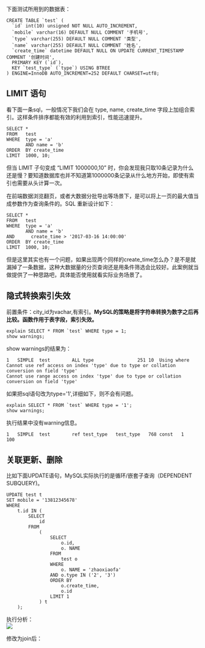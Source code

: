 下面测试所用到的数据表：

    CREATE TABLE `test` (
	  `id` int(10) unsigned NOT NULL AUTO_INCREMENT,
	  `mobile` varchar(16) DEFAULT NULL COMMENT '手机号',
	  `type` varchar(255) DEFAULT NULL COMMENT '类型',
	  `name` varchar(255) DEFAULT NULL COMMENT '姓名',
	  `create_time` datetime DEFAULT NULL ON UPDATE CURRENT_TIMESTAMP COMMENT '创建时间',
	  PRIMARY KEY (`id`),
	  KEY `test_type` (`type`) USING BTREE
	) ENGINE=InnoDB AUTO_INCREMENT=252 DEFAULT CHARSET=utf8;



## LIMIT 语句 ##
看下面一条sql，一般情况下我们会在 type, name, create_time 字段上加组合索引。这样条件排序都能有效的利用到索引，性能迅速提升。
    
	SELECT * 
	FROM   test 
	WHERE  type = 'a' 
	       AND name = 'b' 
	ORDER  BY create_time 
	LIMIT  1000, 10;

但当 LIMIT 子句变成 “LIMIT 1000000,10” 时，你会发现我只取10条记录为什么还是慢？要知道数据库也并不知道第1000000条记录从什么地方开始，即使有索引也需要从头计算一次。  

在前端数据浏览翻页，或者大数据分批导出等场景下，是可以将上一页的最大值当成参数作为查询条件的。SQL 重新设计如下：  

    SELECT * 
	FROM   test 
	WHERE  type = 'a' 
	       AND name = 'b' 
	AND      create_time > '2017-03-16 14:00:00'
	ORDER  BY create_time 
	LIMIT  1000, 10;

但是这里其实也有一个问题，如果出现两个同样的create_time怎么办？是不是就漏掉了一条数据，这种大数据量的分页查询还是用条件筛选会比较好。此案例就当做提供了一种思路吧，具体能否使用就看实际业务场景了。  


## 隐式转换索引失效 ##

前置条件：city_id为vachar,有索引。**MySQL的策略是将字符串转换为数字之后再比较。函数作用于表字段，索引失效。**

    explain SELECT * FROM `test` WHERE type = 1;
	show warnings;
	
show warnings的结果为：  

	1	SIMPLE	test		ALL	type				251	10	Using where
    Cannot use ref access on index 'type' due to type or collation conversion on field 'type'
	Cannot use range access on index 'type' due to type or collation conversion on field 'type'

如果把sql语句改为type='1',详细如下，则不会有问题。  

    explain SELECT * FROM `test` WHERE type = '1';
	show warnings;

执行结果中没有warning信息。

    1	SIMPLE	test		ref	test_type	test_type	768	const	1	100	



## 关联更新、删除 ##
比如下面UPDATE语句，MySQL实际执行的是循环/嵌套子查询（DEPENDENT SUBQUERY)。

    UPDATE test t
	SET mobile = '13812345678'
	WHERE
		t.id IN (
			SELECT
				id
			FROM
				(
					SELECT
						o.id,
						o. NAME
					FROM
						test o
					WHERE
						o. NAME = 'zhaoxiaofa'
					AND o.type IN ('2', '3')
					ORDER BY
						o.create_time,
						o.id
					LIMIT 1
				) t
		);

执行分析：  
![](https://raw.githubusercontent.com/zhaoxiaofa/xiaofa-java-learn/master/pictures/mysql/update.png)


修改为join后：

    


	
